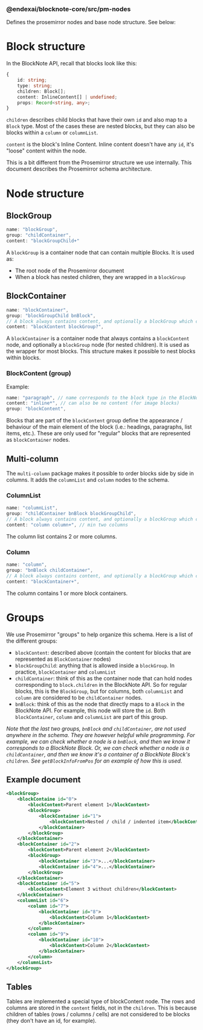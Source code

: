 ### @endexai/blocknote-core/src/pm-nodes

Defines the prosemirror nodes and base node structure. See below:

# Block structure

In the BlockNote API, recall that blocks look like this:

```typescript
{
    id: string;
    type: string;
    children: Block[];
    content: InlineContent[] | undefined;
    props: Record<string, any>;
}
```

`children` describes child blocks that have their own `id` and also map to a `Block` type. Most of the cases these are nested blocks, but they can also be blocks within a `column` or `columnList`.

`content` is the block's Inline Content. Inline content doesn't have any `id`, it's "loose" content within the node.

This is a bit different from the Prosemirror structure we use internally. This document describes the Prosemirror schema architecture.

# Node structure

## BlockGroup

```typescript
name: "blockGroup",
group: "childContainer",
content: "blockGroupChild+"
```

A `blockGroup` is a container node that can contain multiple Blocks. It is used as:

- The root node of the Prosemirror document
- When a block has nested children, they are wrapped in a `blockGroup`

## BlockContainer

```typescript
name: "blockContainer",
group: "blockGroupChild bnBlock",
// A block always contains content, and optionally a blockGroup which contains nested blocks
content: "blockContent blockGroup?",
```

A `blockContainer` is a container node that always contains a `blockContent` node, and optionally a `blockGroup` node (for nested children). It is used as the wrapper for most blocks. This structure makes it possible to nest blocks within blocks.

### BlockContent (group)

Example:

```typescript
name: "paragraph", // name corresponds to the block type in the BlockNote API
content: "inline*", // can also be no content (for image blocks)
group: "blockContent",
```

Blocks that are part of the `blockContent` group define the appearance / behaviour of the main element of the block (i.e.: headings, paragraphs, list items, etc.).
These are only used for "regular" blocks that are represented as `blockContainer` nodes.

## Multi-column

The `multi-column` package makes it possible to order blocks side by side in
columns. It adds the `columnList` and `column` nodes to the schema.

### ColumnList

```typescript
name: "columnList",
group: "childContainer bnBlock blockGroupChild",
// A block always contains content, and optionally a blockGroup which contains nested blocks
content: "column column+", // min two columns
```

The column list contains 2 or more columns.

### Column

```typescript
name: "column",
group: "bnBlock childContainer",
// A block always contains content, and optionally a blockGroup which contains nested blocks
content: "blockContainer+",
```

The column contains 1 or more block containers.

# Groups

We use Prosemirror "groups" to help organize this schema. Here is a list of the different groups:

- `blockContent`: described above (contain the content for blocks that are represented as `BlockContainer` nodes)
- `blockGroupChild`: anything that is allowed inside a `blockGroup`. In practice, `blockContainer` and `columnList`
- `childContainer`: think of this as the container node that can hold nodes corresponding to `block.children` in the BlockNote API. So for regular blocks, this is the `BlockGroup`, but for columns, both `columnList` and `column` are considered to be `childContainer` nodes.
- `bnBlock`: think of this as the node that directly maps to a `Block` in the BlockNote API. For example, this node will store the `id`. Both `blockContainer`, `column` and `columnList` are part of this group.

_Note that the last two groups, `bnBlock` and `childContainer`, are not used anywhere in the schema. They are however helpful while programming. For example, we can check whether a node is a `bnBlock`, and then we know it corresponds to a BlockNote Block. Or, we can check whether a node is a `childContainer`, and then we know it's a container of a BlockNote Block's `children`. See `getBlockInfoFromPos` for an example of how this is used._

## Example document

```xml
<blockGroup>
    <blockContaine id="0">
        <blockContent>Parent element 1</blockContent>
        <blockGroup>
            <blockContainer id="1">
                <blockContent>Nested / child / indented item</blockContent>
            </blockContainer>
        </blockGroup>
    </blockContainer>
    <blockContainer id="2">
        <blockContent>Parent element 2</blockContent>
        <blockGroup>
            <blockContainer id="3">...</blockContainer>
            <blockContainer id="4">...</blockContainer>
        </blockGroup>
    </blockContainer>
    <blockContainer id="5">
        <blockContent>Element 3 without children</blockContent>
    </blockContainer>
    <columnList id="6">
        <column id="7">
            <blockContainer id="8">
                <blockContent>Column 1</blockContent>
            </blockContainer>
        </column>
        <column id="9">
            <blockContainer id="10">
                <blockContent>Column 2</blockContent>
            </blockContainer>
        </column>
    </columnList>
</blockGroup>
```

## Tables

Tables are implemented a special type of blockContent node. The rows and columns are stored in the `content` fields, not in the `children`. This is because children of tables (rows / columns / cells) are not considered to be blocks (they don't have an id, for example).
